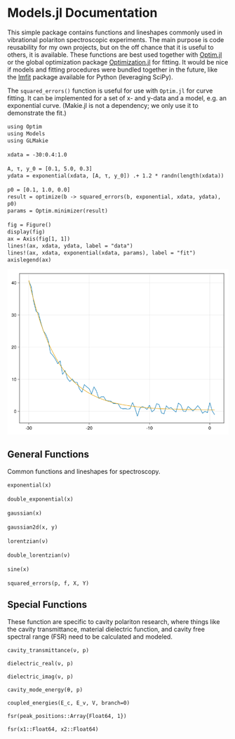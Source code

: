 # Models.jl Documentation

This simple package contains functions and lineshapes
commonly used in vibrational polariton spectroscopic experiments.
The main purpose is code reusability for my own projects, but
on the off chance that it is useful to others, it is available.
These functions are best used together with [Optim.jl](https://github.com/JuliaNLSolvers/Optim.jl) or the global optimization package [Optimization.jl](https://optimization.sciml.ai/stable/) for
fitting. It would be nice if models and fitting procedures were bundled together in the future,
like the [lmfit](https://lmfit.github.io/lmfit-py/index.html) package available for Python (leveraging SciPy).

The `squared_errors()` function is useful for use with `Optim.jl` for
curve fitting. It can be implemented for a set of x- and y-data and 
a model, e.g. an exponential curve. (Makie.jl is not a dependency; we only use it to demonstrate the fit.)

```
using Optim
using Models
using GLMakie

xdata = -30:0.4:1.0

A, τ, y_0 = [0.1, 5.0, 0.3]
ydata = exponential(xdata, [A, τ, y_0]) .+ 1.2 * randn(length(xdata))

p0 = [0.1, 1.0, 0.0]
result = optimize(b -> squared_errors(b, exponential, xdata, ydata), p0)
params = Optim.minimizer(result)

fig = Figure()
display(fig)
ax = Axis(fig[1, 1])
lines!(ax, xdata, ydata, label = "data")
lines!(ax, xdata, exponential(xdata, params), label = "fit")
axislegend(ax)
```

![exponential fit image](./assets/fit.png)


## General Functions

Common functions and lineshapes for spectroscopy.

```@docs
exponential(x)

double_exponential(x)

gaussian(x)

gaussian2d(x, y)

lorentzian(ν)

double_lorentzian(ν)

sine(x)

squared_errors(p, f, X, Y)
```


## Special Functions

These function are specific to cavity polariton research,
where things like the cavity transmittance, material dielectric function,
and cavity free spectral range (FSR) need to be calculated and modeled.

```@docs
cavity_transmittance(ν, p)
```

```@docs
dielectric_real(ν, p)
```

```@docs
dielectric_imag(ν, p)
```

```@docs
cavity_mode_energy(θ, p)
```

```@docs
coupled_energies(E_c, E_v, V, branch=0)
```

```@docs
fsr(peak_positions::Array{Float64, 1})
```

```@docs
fsr(x1::Float64, x2::Float64)
```